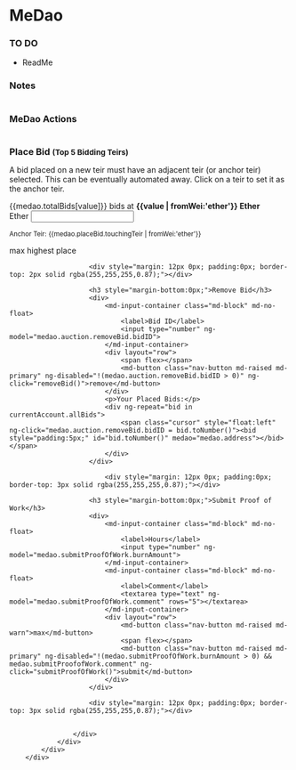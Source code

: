 # MeDao

### TO DO

- ReadMe



### Notes


<div class="darker-background" ng-show="view.panels.manage || screenIsReallyBig" layout="column" layout-fill flex flex-gt-sm="50">
            <div style="overflow:hidden" layout="column" layout-fill>
                <h3 layout="row" layout-padding layout-margin>MeDao Actions</h3>
                <div style="overflow:auto">
                    <div layout="column" layout-padding>
                        <h3 style="margin-bottom:0px;">Place Bid <small>(Top 5 Bidding Teirs)</small></h3>
                        <div> </div>
                        <div>
                            <div layout="column" layout-align="center center">
                                <p>A bid placed on a new teir must have an adjacent teir (or anchor teir) selected. This can be eventually automated away. Click on a teir to set it as the anchor teir.</p>
                                <div ng-repeat="value in medao.auction.teirs track by $index" layout="row" flex>
                                    <div class="cursor" ng-click="medao.placeBid.touchingTeir = value">
                                        {{medao.totalBids[value]}} bids at <b>{{value | fromWei:'ether'}} Ether</b>
                                    </div>
                                </div>
                            </div>
                            <md-input-container class="md-block" md-no-float>
                                <label>Ether</label>
                                <input type="number" ng-model="medao.auction.placeBid.ether">
                            </md-input-container>
                            <p flex><span flex></span><small>Anchor Teir: {{medao.placeBid.touchingTeir | fromWei:'ether'}}</small></p>
                            <div layout="row" flex>
                                <md-button class="nav-button md-raised md-warn" ng-click="medao.auction.placeBid.ether = currentAccount.ether.balance">max</md-button>
                                    <md-button class="nav-button md-raised" ng-click="medao.auction.placeBid.ether = medao.auction.highestBid">highest</md-button>
                                <span flex></span>
                                <md-button class="nav-button md-raised md-primary" ng-disabled="!(medao.auction.placeBid.ether > 0 || medao.placeBid.touchingTeir == 0)" ng-click="placeBid()">place</md-button>
                            </div>
                        </div>
                        
                        <div style="margin: 12px 0px; padding:0px; border-top: 2px solid rgba(255,255,255,0.87);"></div>
                        
                        <h3 style="margin-bottom:0px;">Remove Bid</h3>
                        <div>
                            <md-input-container class="md-block" md-no-float>
                                <label>Bid ID</label>
                                <input type="number" ng-model="medao.auction.removeBid.bidID">
                            </md-input-container>
                            <div layout="row">
                                <span flex></span>
                                <md-button class="nav-button md-raised md-primary" ng-disabled="!(medao.auction.removeBid.bidID > 0)" ng-click="removeBid()">remove</md-button>
                            </div>
                            <p>Your Placed Bids:</p>
                            <div ng-repeat="bid in currentAccount.allBids">
                                <span class="cursor" style="float:left" ng-click="medao.auction.removeBid.bidID = bid.toNumber()"><bid style="padding:5px;" id="bid.toNumber()" medao="medao.address"></bid></span>
                            </div>
                        </div>
                        
                            <div style="margin: 12px 0px; padding:0px; border-top: 3px solid rgba(255,255,255,0.87);"></div>
                        
                        <h3 style="margin-bottom:0px;">Submit Proof of Work</h3>
                        <div>
                            <md-input-container class="md-block" md-no-float>
                                <label>Hours</label>
                                <input type="number" ng-model="medao.submitProofOfWork.burnAmount">
                            </md-input-container>
                            <md-input-container class="md-block" md-no-float>
                                <label>Comment</label>
                                <textarea type="text" ng-model="medao.submitProofOfWork.comment" rows="5"></textarea>
                            </md-input-container>
                            <div layout="row">
                                <md-button class="nav-button md-raised md-warn">max</md-button>
                                <span flex></span>
                                <md-button class="nav-button md-raised md-primary" ng-disabled="!(medao.submitProofOfWork.burnAmount > 0) && medao.submitProofofWork.comment" ng-click="submitProofOfWork()">submit</md-button>
                            </div>
                        </div>
                   
                        <div style="margin: 12px 0px; padding:0px; border-top: 3px solid rgba(255,255,255,0.87);"></div>

                        
                    </div>
                </div>
            </div>
        </div>